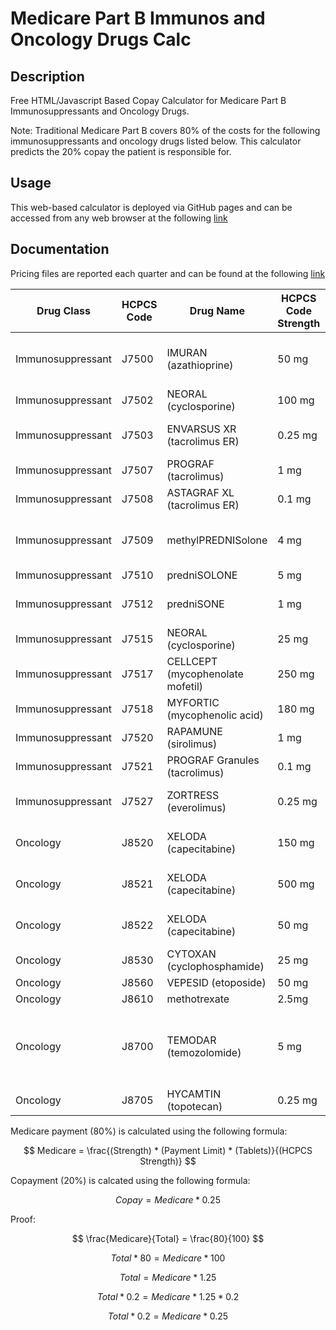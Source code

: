 # Medicare Part B Immunos and Oncology Drugs Calc
## Description
Free HTML/Javascript Based Copay Calculator for Medicare Part B Immunosuppressants and Oncology Drugs.

Note: Traditional Medicare Part B covers 80% of the costs for the following immunosuppressants and oncology drugs listed below. This calculator predicts the 20% copay the patient is responsible for.

## Usage
This web-based calculator is deployed via GitHub pages and can be accessed from any web browser at the following [link](https://eszopicoder.github.io/MedBCalc/)

## Documentation
Pricing files are reported each quarter and can be found at the following [link](https://www.cms.gov/medicare/payment/part-b-drugs/asp-pricing-files)

|Drug Class | HCPCS Code | Drug Name | HCPCS Code Strength | Available Strengths | Notes |
| --- | --- | --- | --- | --- | --- |
| Immunosuppressant | J7500 | IMURAN (azathioprine) | 50 mg | 25 mg, 50 mg, 75 mg, 100 mg |
| Immunosuppressant | J7502 | NEORAL (cyclosporine) | 100 mg | 100 mg |
| Immunosuppressant | J7503 | ENVARSUS XR (tacrolimus ER) | 0.25 mg | 0.75 mg, 1 mg, 4 mg |
| Immunosuppressant | J7507 | PROGRAF (tacrolimus) | 1 mg | 0.5 mg, 1 mg, 5 mg |
| Immunosuppressant | J7508 | ASTAGRAF XL (tacrolimus ER) | 0.1 mg | 0.5 mg, 1 mg, 5 mg |
| Immunosuppressant | J7509 | methylPREDNISolone | 4 mg | 4 mg, 8 mg, 16 mg, 32 mg |
| Immunosuppressant | J7510 | predniSOLONE | 5 mg | 5 mg |
| Immunosuppressant | J7512 | predniSONE | 1 mg | 1 mg, 5 mg, 10 mg |
| Immunosuppressant | J7515 | NEORAL (cyclosporine) | 25 mg | 25 mg |
| Immunosuppressant | J7517 | CELLCEPT (mycophenolate mofetil) | 250 mg | 250 mg, 500 mg |
| Immunosuppressant | J7518 | MYFORTIC (mycophenolic acid) | 180 mg | 180 mg, 360 mg |
| Immunosuppressant | J7520 | RAPAMUNE (sirolimus) | 1 mg | 0.5 mg, 1 mg |
| Immunosuppressant | J7521 | PROGRAF Granules (tacrolimus) | 0.1 mg | 0.2 mg, 1 mg | Added April 2025 |
| Immunosuppressant | J7527 | ZORTRESS (everolimus) | 0.25 mg | 0.25 mg, 0.5 mg, 0.75 mg |
| Oncology | J8520	| XELODA (capecitabine)	| 150 mg	| 150 mg	| Depricated October 2025 |
| Oncology | J8521	| XELODA (capecitabine)	| 500 mg	| 500 mg	| Depricated October 2025 |
| Oncology | J8522	| XELODA (capecitabine)	| 50 mg	| 150 mg, 500 mg	| Added October 2025 |
| Oncology | J8530	| CYTOXAN (cyclophosphamide)	| 25 mg	| 25 mg, 50 mg |	
| Oncology | J8560	| VEPESID (etoposide)	| 50 mg	| 50 mg	|
| Oncology | J8610	| methotrexate	| 2.5mg	| 2.5mg	|
| Oncology | J8700	| TEMODAR (temozolomide)	| 5 mg	| 5 mg, 20 mg, 100 mg, 140 mg, 180 mg, 250 mg	|
| Oncology | J8705	| HYCAMTIN (topotecan)	| 0.25 mg	| 0.25 mg, 1 mg	|

Medicare payment (80%) is calculated using the following formula:

$$ Medicare = \frac{(Strength) * (Payment Limit) * (Tablets)}{(HCPCS Strength)}  $$

Copayment (20%) is calcated using the following formula:

$$ Copay = Medicare * 0.25 $$

Proof:

$$ \frac{Medicare}{Total} = \frac{80}{100}  $$

$$ Total * 80 = Medicare * 100 $$

$$ Total = Medicare * 1.25 $$

$$ Total * 0.2 = Medicare * 1.25 * 0.2 $$

$$ Total * 0.2 = Medicare * 0.25 $$
